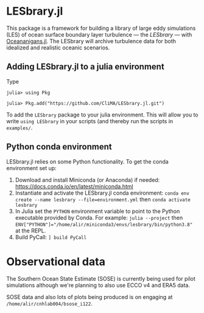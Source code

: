 # LESbrary.jl

This package is a framework for building a library of large eddy simulations (LES) of ocean surface boundary layer turbulence — the _LESbrary_ — with [Oceananigans.jl](https://github.com/climate-machine/Oceananigans.jl).
The LESbrary will archive turbulence data for both idealized and realistic oceanic scenarios.

## Adding LESbrary.jl to a julia environment

Type

```
julia> using Pkg

julia> Pkg.add("https://github.com/CliMA/LESbrary.jl.git")
```

To add the `LESbrary` package to your julia environment. This will allow you to write `using LESbrary` in your scripts (and thereby run the scripts in `examples/`.

## Python conda environment

LESbrary.jl relies on some Python functionality. To get the conda environment set up:

1. Download and install Miniconda (or Anaconda) if needed: https://docs.conda.io/en/latest/miniconda.html
2. Instantiate and activate the LESbrary.jl conda environment: `conda env create --name lesbrary --file=environment.yml` then `conda activate lesbrary`
3. In Julia set the `PYTHON` environment variable to point to the Python executable provided by Conda. For example: `julia --project` then `ENV["PYTHON"]="/home/alir/miniconda3/envs/lesbrary/bin/python3.8"` at the REPL.
4. Build PyCall: `] build PyCall`

# Observational data

The Southern Ocean State Estimate (SOSE) is currently being used for pilot simulations although we're planning to also use ECCO v4 and ERA5 data.

SOSE data and also lots of plots being produced is on engaging at `/home/alir/cnhlab004/bsose_i122`.
